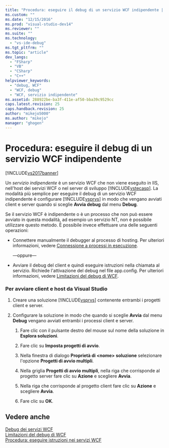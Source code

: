 ```yaml
---
title: "Procedura: eseguire il debug di un servizio WCF indipendente | Microsoft Docs"
ms.custom: ""
ms.date: "12/15/2016"
ms.prod: "visual-studio-dev14"
ms.reviewer: ""
ms.suite: ""
ms.technology: 
  - "vs-ide-debug"
ms.tgt_pltfrm: ""
ms.topic: "article"
dev_langs: 
  - "FSharp"
  - "VB"
  - "CSharp"
  - "C++"
helpviewer_keywords: 
  - "debug, WCF"
  - "WCF, debug"
  - "WCF, servizio indipendente"
ms.assetid: 288922be-ba3f-411e-af50-bba39c9529cc
caps.latest.revision: 25
caps.handback.revision: 25
author: "mikejo5000"
ms.author: "mikejo"
manager: "ghogen"
---
```

# Procedura: eseguire il debug di un servizio WCF indipendente
[!INCLUDE[vs2017banner](../code-quality/includes/vs2017banner.md)]

Un *servizio indipendente* è un servizio WCF che non viene eseguito in IIS, nell'host dei servizi WCF o nel server di sviluppo [!INCLUDE[vstecasp](../code-quality/includes/vstecasp_md.md)].  La modalità più semplice per eseguire il debug di un servizio WCF indipendente è configurare [!INCLUDE[vsprvs](../code-quality/includes/vsprvs_md.md)] in modo che vengano avviati client e server quando si sceglie **Avvia debug** dal menu **Debug**.  
  
 Se il servizio WCF è indipendente o è un processo che non può essere avviato in questa modalità, ad esempio un servizio NT, non è possibile utilizzare questo metodo.  È possibile invece effettuare una delle seguenti operazioni:  
  
-   Connettere manualmente il debugger al processo di hosting.  Per ulteriori informazioni, vedere [Connessione a processi in esecuzione](../debugger/attach-to-running-processes-with-the-visual-studio-debugger.md).  
  
     —oppure—  
  
-   Avviare il debug del client e quindi eseguire istruzioni nella chiamata al servizio.  Richiede l'attivazione del debug nel file app.config.  Per ulteriori informazioni, vedere [Limitazioni del debug di WCF](../debugger/limitations-on-wcf-debugging.md).  
  
### Per avviare client e host da Visual Studio  
  
1.  Creare una soluzione [!INCLUDE[vsprvs](../code-quality/includes/vsprvs_md.md)] contenente entrambi i progetti client e server.  
  
2.  Configurare la soluzione in modo che quando si sceglie **Avvia** dal menu **Debug** vengano avviati entrambi i processi client e server.  
  
    1.  Fare clic con il pulsante destro del mouse sul nome della soluzione in **Esplora soluzioni**.  
  
    2.  Fare clic su **Imposta progetti di avvio**.  
  
    3.  Nella finestra di dialogo **Proprietà di \<nome\> soluzione** selezionare l'opzione **Progetti di avvio multipli**.  
  
    4.  Nella griglia **Progetti di avvio multipli**, nella riga che corrisponde al progetto server fare clic su **Azione** e scegliere **Avvia**.  
  
    5.  Nella riga che corrisponde al progetto client fare clic su **Azione** e scegliere **Avvia**.  
  
    6.  Fare clic su **OK**.  
  
## Vedere anche  
 [Debug dei servizi WCF](../debugger/debugging-wcf-services.md)   
 [Limitazioni del debug di WCF](../debugger/limitations-on-wcf-debugging.md)   
 [Procedura: eseguire istruzioni nei servizi WCF](../debugger/how-to-step-into-wcf-services.md)